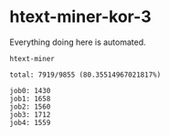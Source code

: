 # htext-miner-kor-3

Everything doing here is automated.

```
htext-miner

total: 7919/9855 (80.35514967021817%)

job0: 1430
job1: 1658
job2: 1560
job3: 1712
job4: 1559
```